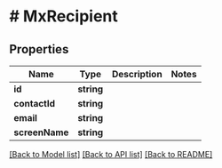 # # MxRecipient

## Properties

Name | Type | Description | Notes
------------ | ------------- | ------------- | -------------
**id** | **string** |  |
**contactId** | **string** |  |
**email** | **string** |  |
**screenName** | **string** |  |

[[Back to Model list]](../../README.md#models) [[Back to API list]](../../README.md#endpoints) [[Back to README]](../../README.md)
